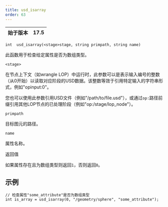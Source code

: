 ```yaml
---
title: usd_isarray
order: 63
---
```

| 始于版本 | 17.5 |
| --- | --- |

`int  usd_isarray(<stage>stage, string primpath, string name)`

此函数用于检查给定属性是否为数组类型。

`<stage>`

在节点上下文（如wrangle LOP）中运行时，此参数可以是表示输入编号的整数（从0开始）以读取对应阶段的USD数据。该整数等效于引用特定输入的字符串形式，例如"opinput:0"。

您也可以使用此参数引用USD文件（例如"/path/to/file.usd"），或通过`op:`路径前缀引用其他LOP节点的已处理阶段（例如"op:/stage/lop_node"）。

`primpath`

目标图元的路径。

`name`

属性名称。

返回值

如果属性存在且为数组类型则返回`1`，否则返回`0`。

## 示例

```vex
// 检查属性"some_attribute"是否为数组类型
int is_array = usd_isarray(0, "/geometry/sphere", "some_attribute");

```

